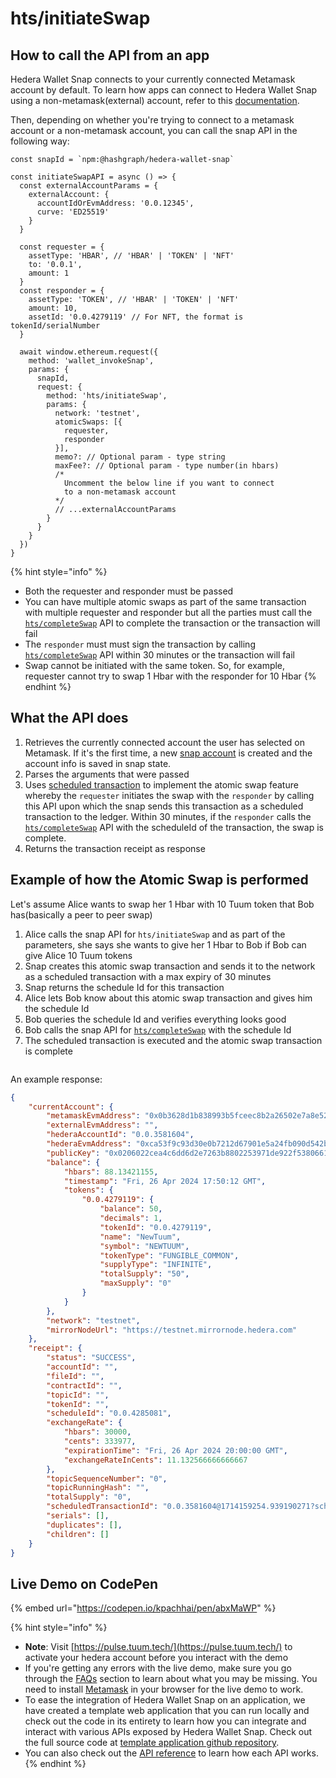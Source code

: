 # hts/initiateSwap

## How to call the API from an app

Hedera Wallet Snap connects to your currently connected Metamask account by default. To learn how apps can connect to Hedera Wallet Snap using a non-metamask(external) account, refer to this [documentation](../#connecting-to-a-non-metamask-external-account).&#x20;

Then, depending on whether you're trying to connect to a metamask account or a non-metamask account, you can call the snap API in the following way:

```tsx
const snapId = `npm:@hashgraph/hedera-wallet-snap`

const initiateSwapAPI = async () => {
  const externalAccountParams = {
    externalAccount: {
      accountIdOrEvmAddress: '0.0.12345',
      curve: 'ED25519'
    }
  }

  const requester = {
    assetType: 'HBAR', // 'HBAR' | 'TOKEN' | 'NFT'
    to: '0.0.1',
    amount: 1
  }
  const responder = {
    assetType: 'TOKEN', // 'HBAR' | 'TOKEN' | 'NFT'
    amount: 10,
    assetId: '0.0.4279119' // For NFT, the format is tokenId/serialNumber
  }

  await window.ethereum.request({
    method: 'wallet_invokeSnap',
    params: {
      snapId,
      request: {
        method: 'hts/initiateSwap',
        params: {
          network: 'testnet',
          atomicSwaps: [{
            requester,
            responder
          }],
          memo?: // Optional param - type string
          maxFee?: // Optional param - type number(in hbars)
          /* 
            Uncomment the below line if you want to connect 
            to a non-metamask account
          */
          // ...externalAccountParams
        }
      }
    }
  })
}
```

{% hint style="info" %}
* Both the requester and responder must be passed
* You can have multiple atomic swaps as part of the same transaction with multiple requester and responder but all the parties must call the [`hts/completeSwap`](hts-completeswap.md) API to complete the transaction or the transaction will fail
* The `responder` must must sign the transaction by calling [`hts/completeSwap`](hts-completeswap.md) API within 30 minutes or the transaction will fail
* Swap cannot be initiated with the same token. So, for example, requester cannot try to swap 1 Hbar with the responder for 10 Hbar
{% endhint %}

## What the API does

1. Retrieves the currently connected account the user has selected on Metamask. If it's the first time, a new [snap account](../../snap-account.md) is created and the account info is saved in snap state.
2. Parses the arguments that were passed
3. Uses [scheduled transaction](https://docs.hedera.com/hedera/sdks-and-apis/sdks/schedule-transaction/create-a-schedule-transaction) to implement the atomic swap feature whereby the `requester` initiates the swap with the `responder` by calling this API upon which the snap sends this transaction as a scheduled transaction to the ledger. Within 30 minutes, if the `responder` calls the [`hts/completeSwap`](hts-completeswap.md) API with the scheduleId of the transaction, the swap is complete.
4. Returns the transaction receipt as response

## Example of how the Atomic Swap is performed

Let's assume Alice wants to swap her 1 Hbar with 10 Tuum token that Bob has(basically a peer to peer swap)

1. Alice calls the snap API for `hts/initiateSwap` and as part of the parameters, she says she wants to give her 1 Hbar to Bob if Bob can give Alice 10 Tuum tokens
2. Snap creates this atomic swap transaction and sends it to the network as a scheduled transaction with a max expiry of 30 minutes
3. Snap returns the schedule Id for this transaction
4. Alice lets Bob know about this atomic swap transaction and gives him the schedule Id
5. Bob queries the schedule Id and verifies everything looks good
6. Bob calls the snap API for [`hts/completeSwap`](hts-completeswap.md) with the schedule Id
7. The scheduled transaction is executed and the atomic swap transaction is complete

<figure><img src="../../../.gitbook/assets/Untitled (3) (1).png" alt=""><figcaption></figcaption></figure>

An example response:

```json
{
    "currentAccount": {
        "metamaskEvmAddress": "0x0b3628d1b838993b5fceec8b2a26502e7a8e5241",
        "externalEvmAddress": "",
        "hederaAccountId": "0.0.3581604",
        "hederaEvmAddress": "0xca53f9c93d30e0b7212d67901e5a24fb090d542b",
        "publicKey": "0x0206022cea4c6dd6d2e7263b8802253971de922f5380661d97cba82dee66f57ad6",
        "balance": {
            "hbars": 88.13421155,
            "timestamp": "Fri, 26 Apr 2024 17:50:12 GMT",
            "tokens": {
                "0.0.4279119": {
                    "balance": 50,
                    "decimals": 1,
                    "tokenId": "0.0.4279119",
                    "name": "NewTuum",
                    "symbol": "NEWTUUM",
                    "tokenType": "FUNGIBLE_COMMON",
                    "supplyType": "INFINITE",
                    "totalSupply": "50",
                    "maxSupply": "0"
                }
            }
        },
        "network": "testnet",
        "mirrorNodeUrl": "https://testnet.mirrornode.hedera.com"
    },
    "receipt": {
        "status": "SUCCESS",
        "accountId": "",
        "fileId": "",
        "contractId": "",
        "topicId": "",
        "tokenId": "",
        "scheduleId": "0.0.4285081",
        "exchangeRate": {
            "hbars": 30000,
            "cents": 333977,
            "expirationTime": "Fri, 26 Apr 2024 20:00:00 GMT",
            "exchangeRateInCents": 11.132566666666667
        },
        "topicSequenceNumber": "0",
        "topicRunningHash": "",
        "totalSupply": "0",
        "scheduledTransactionId": "0.0.3581604@1714159254.939190271?scheduled",
        "serials": [],
        "duplicates": [],
        "children": []
    }
}
```

## Live Demo on CodePen

{% embed url="https://codepen.io/kpachhai/pen/abxMaWP" %}

{% hint style="info" %}
* **Note**: Visit [https://pulse.tuum.tech/](https://pulse.tuum.tech/) to activate your hedera account before you interact with the demo
* If you're getting any errors with the live demo, make sure you go through the [FAQs](../../../basics/faqs.md) section to learn about what you may be missing. You need to install [Metamask](https://metamask.io/) in your browser for the live demo to work.&#x20;
* To ease the integration of Hedera Wallet Snap on an application, we have created a template web application that you can run locally and check out the code in its entirety to learn how you can integrate and interact with various APIs exposed by Hedera Wallet Snap. Check out the full source code at [template application github repository](https://github.com/hashgraph/hedera-metamask-snaps/tree/main/packages/hedera-wallet-snap/packages/site).
* You can also check out the [API reference](../) to learn how each API works.
{% endhint %}
